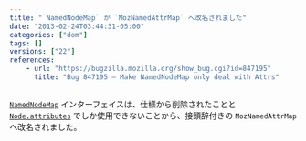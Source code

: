 ```yaml
---
title: "`NamedNodeMap` が `MozNamedAttrMap` へ改名されました"
date: "2013-02-24T03:44:31-05:00"
categories: ["dom"]
tags: []
versions: ["22"]
references:
    - url: "https://bugzilla.mozilla.org/show_bug.cgi?id=847195"
      title: "Bug 847195 – Make NamedNodeMap only deal with Attrs"
---
```

[`NamedNodeMap`](https://developer.mozilla.org/docs/Web/API/NamedNodeMap) インターフェイスは、仕様から削除されたことと [`Node.attributes`](https://developer.mozilla.org/docs/Web/API/Node.attributes) でしか使用できないことから、接頭辞付きの `MozNamedAttrMap` へ改名されました。
